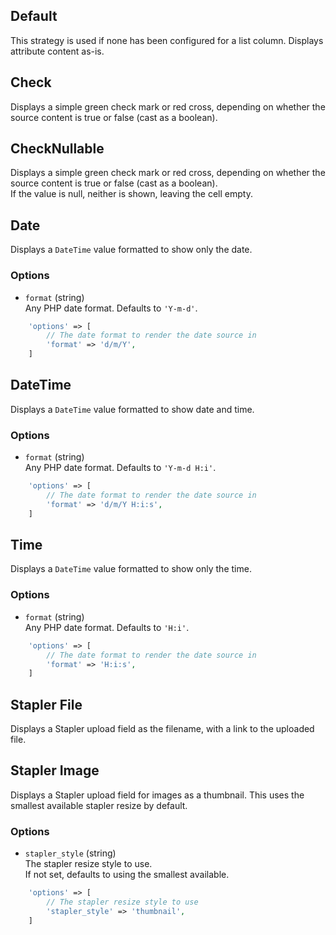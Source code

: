 ## Default

This strategy is used if none has been configured for a list column.
Displays attribute content as-is.


## Check

Displays a simple green check mark or red cross, depending on whether the source content is true or false (cast as a boolean). 


## CheckNullable

Displays a simple green check mark or red cross, depending on whether the source content is true or false (cast as a boolean).  
If the value is null, neither is shown, leaving the cell empty.


## Date

Displays a `DateTime` value formatted to show only the date.

### Options

- `format` (string)  
    Any PHP date format. Defaults to `'Y-m-d'`.
    
```php
    'options' => [
        // The date format to render the date source in
        'format' => 'd/m/Y',
    ]
```


## DateTime

Displays a `DateTime` value formatted to show date and time.

### Options

- `format` (string)  
    Any PHP date format. Defaults to `'Y-m-d H:i'`.
    
```php
    'options' => [
        // The date format to render the date source in
        'format' => 'd/m/Y H:i:s',
    ]
```

## Time

Displays a `DateTime` value formatted to show only the time.

### Options

- `format` (string)  
    Any PHP date format. Defaults to `'H:i'`.
    
```php
    'options' => [
        // The date format to render the date source in
        'format' => 'H:i:s',
    ]
```


## Stapler File

Displays a Stapler upload field as the filename, with a link to the uploaded file.


## Stapler Image

Displays a Stapler upload field for images as a thumbnail.
This uses the smallest available stapler resize by default. 

### Options

- `stapler_style` (string)  
    The stapler resize style to use.  
    If not set, defaults to using the smallest available. 
    
```php
    'options' => [
        // The stapler resize style to use
        'stapler_style' => 'thumbnail',
    ]
```
